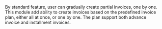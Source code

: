 By standard feature, user can gradually create partial invoices, one by
one. This module add ability to create invoices based on the predefined
invoice plan, either all at once, or one by one. The plan support both
advance invoice and installment invoices.
